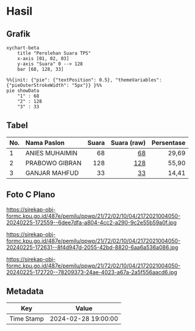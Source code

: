 # Hasil

## Grafik

```mermaid
xychart-beta
    title "Perolehan Suara TPS"
    x-axis [01, 02, 03]
    y-axis "Suara" 0 --> 128
    bar [68, 128, 33]
```

```mermaid
%%{init: {"pie": {"textPosition": 0.5}, "themeVariables": {"pieOuterStrokeWidth": "5px"}} }%%
pie showData
    "1" : 68
    "2" : 128
    "3" : 33
```

## Tabel

| No. | Nama Paslon    | Suara | Suara (raw) | Persentase |
|:--- |:-------------- | -----:| -----------:| ----------:|
| 1   | ANIES MUHAIMIN | 68    | [68][p-1]   | 29,69      |
| 2   | PRABOWO GIBRAN | 128   | [128][p-2]  | 55,90      |
| 3   | GANJAR MAHFUD  | 33    | [33][p-3]   | 14,41      |


[p-1]: https://github.com/gigit-pemilu/pemilu-2024-21-kepulauan-riau/blob/main/pilpres/hitung-suara/sub/21-kepulauan-riau/sub/72-kota-tanjung-pinang/sub/02-tanjung-pinang-timur/sub/1004-batu-ix/sub/050-tps/sub/paslon-1.txt
[p-2]: https://github.com/gigit-pemilu/pemilu-2024-21-kepulauan-riau/blob/main/pilpres/hitung-suara/sub/21-kepulauan-riau/sub/72-kota-tanjung-pinang/sub/02-tanjung-pinang-timur/sub/1004-batu-ix/sub/050-tps/sub/paslon-2.txt
[p-3]: https://github.com/gigit-pemilu/pemilu-2024-21-kepulauan-riau/blob/main/pilpres/hitung-suara/sub/21-kepulauan-riau/sub/72-kota-tanjung-pinang/sub/02-tanjung-pinang-timur/sub/1004-batu-ix/sub/050-tps/sub/paslon-3.txt

## Foto C Plano

https://sirekap-obj-formc.kpu.go.id/487e/pemilu/ppwp/21/72/02/10/04/2172021004050-20240225-172559--6dee7dfa-a804-4cc2-a290-9c2e55b59a0f.jpg

https://sirekap-obj-formc.kpu.go.id/487e/pemilu/ppwp/21/72/02/10/04/2172021004050-20240225-172631--8f4d947d-2055-42bd-8820-6aa6a536a086.jpg

https://sirekap-obj-formc.kpu.go.id/487e/pemilu/ppwp/21/72/02/10/04/2172021004050-20240225-172720--78209373-24ae-4023-a67a-2a5f556aacd6.jpg


## Metadata

| Key        | Value               |
| ---------- | ------------------- |
| Time Stamp | 2024-02-28 19:00:00 |



